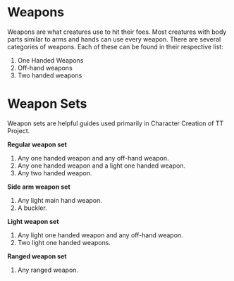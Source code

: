# Weapons
Weapons are what creatures use to hit their foes. Most creatures with body parts similar to arms and hands can use every weapon. There are several categories of weapons. Each of these can be found in their respective list:

1. One Handed Weapons
2. Off-hand weapons
3. Two handed weapons

# Weapon Sets
Weapon sets are helpful guides used primarily in Character Creation of TT Project.

**Regular weapon set**
1. Any one handed weapon and any off-hand weapon.
2. Any one handed weapon and a light one handed weapon.
3. Any two handed weapon.

**Side arm weapon set**
1. Any light main hand weapon.
2. A buckler.

**Light weapon set**
1. Any light one handed weapon and any off-hand weapon.
2. Two light one handed weapons.

**Ranged weapon set**
1. Any ranged weapon.
